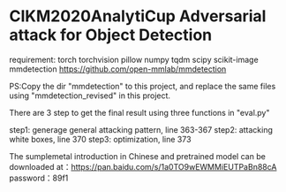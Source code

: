 # CIKM2020AnalytiCup Adversarial attack for Object Detection

requirement:
torch
torchvision
pillow
numpy
tqdm
scipy
scikit-image
mmdetection https://github.com/open-mmlab/mmdetection

PS:Copy the dir "mmdetection" to this project, and replace the same files using "mmdetection_revised" in this project.

There are 3 step to get the final result
using three functions in "eval.py"

step1: generage general attacking pattern, line 363-367
step2: attacking white boxes, line 370
step3: optimization, line 373

The sumplemetal introduction in Chinese and pretrained model can be downloaded at：https://pan.baidu.com/s/1a0TO9wEWMMiEUTPaBn88cA password：89f1 
